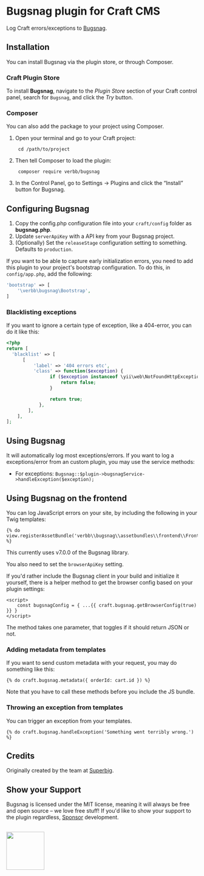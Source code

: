 # Bugsnag plugin for Craft CMS
Log Craft errors/exceptions to [Bugsnag](https://www.bugsnag.com/).

## Installation
You can install Bugsnag via the plugin store, or through Composer.

### Craft Plugin Store
To install **Bugsnag**, navigate to the _Plugin Store_ section of your Craft control panel, search for `Bugsnag`, and click the _Try_ button.

### Composer
You can also add the package to your project using Composer.

1. Open your terminal and go to your Craft project:

        cd /path/to/project

2. Then tell Composer to load the plugin:
    
        composer require verbb/bugsnag

3. In the Control Panel, go to Settings → Plugins and click the “Install” button for Bugsnag.

## Configuring Bugsnag
1. Copy the config.php configuration file into your `craft/config` folder as **bugsnag.php**.
2. Update `serverApiKey` with a API key from your Bugsnag project.
3. (Optionally) Set the `releaseStage` configuration setting to something. Defaults to `production`.

If you want to be able to capture early initialization errors, you need to add this plugin to your project's bootstrap configuration. To do this, in `config/app.php`, add the following:

```php
'bootstrap' => [
    '\verbb\bugsnag\Bootstrap',
]
```

### Blacklisting exceptions
If you want to ignore a certain type of exception, like a 404-error, you can do it like this: 

```php
<?php
return [
  'blacklist' => [
      [
          'label' => '404 errors etc',
          'class' => function($exception) {
                if ($exception instanceof \yii\web\NotFoundHttpException && $exception->statusCode === 404) {
                    return false;
                }

                return true;
            },
        ],
    ],  
];
```

## Using Bugsnag
It will automatically log most exceptions/errors. If you want to log a exceptions/error from an custom plugin, you may use the service methods:

- For exceptions: `Bugsnag::$plugin->bugsnagService->handleException($exception);`

## Using Bugsnag on the frontend
You can log JavaScript errors on your site, by including the following in your Twig templates:

```twig
{% do view.registerAssetBundle('verbb\\bugsnag\\assetbundles\\frontend\\FrontEndAsset') %}
```

This currently uses v7.0.0 of the Bugsnag library.

You also need to set the `browserApiKey` setting.

If you'd rather include the Bugsnag client in your build and initialize it yourself, there is a helper method to get the browser config based on your plugin settings:

```twig
<script>
    const bugsnagConfig = { ...{{ craft.bugsnag.getBrowserConfig(true) }} }
</script>
```

The method takes one parameter, that toggles if it should return JSON or not.

### Adding metadata from templates
If you want to send custom metadata with your request, you may do something like this:

```twig
{% do craft.bugsnag.metadata({ orderId: cart.id }) %}
```

Note that you have to call these methods before you include the JS bundle.

### Throwing an exception from templates
You can trigger an exception from your templates.

```twig
{% do craft.bugsnag.handleException('Something went terribly wrong.') %}
```

## Credits
Originally created by the team at [Superbig](https://superbig.co/).

## Show your Support
Bugsnag is licensed under the MIT license, meaning it will always be free and open source – we love free stuff! If you'd like to show your support to the plugin regardless, [Sponsor](https://github.com/sponsors/verbb) development.

<h2></h2>

<a href="https://verbb.io" target="_blank">
    <img width="100" src="https://verbb.io/assets/img/verbb-pill.svg">
</a>
